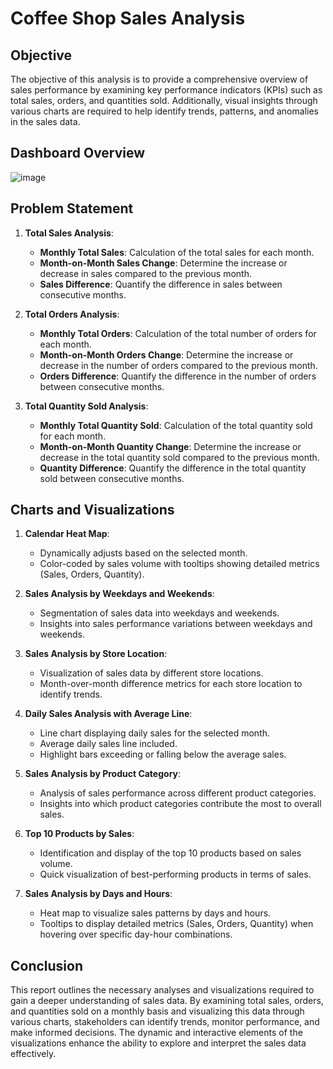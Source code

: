 # Coffee Shop Sales Analysis

## Objective 
The objective of this analysis is to provide a comprehensive overview of sales performance by examining key performance indicators (KPIs) such as total sales, orders, and quantities sold. Additionally, visual insights through various charts are required to help identify trends, patterns, and anomalies in the sales data.

## Dashboard Overview
![image](https://github.com/user-attachments/assets/3007964f-fda4-482e-99e9-dc397f9ad083)

## Problem Statement

1. **Total Sales Analysis**:
   - **Monthly Total Sales**: Calculation of the total sales for each month.
   - **Month-on-Month Sales Change**: Determine the increase or decrease in sales compared to the previous month.
   - **Sales Difference**: Quantify the difference in sales between consecutive months.

2. **Total Orders Analysis**:
   - **Monthly Total Orders**: Calculation of the total number of orders for each month.
   - **Month-on-Month Orders Change**: Determine the increase or decrease in the number of orders compared to the previous month.
   - **Orders Difference**: Quantify the difference in the number of orders between consecutive months.

3. **Total Quantity Sold Analysis**:
   - **Monthly Total Quantity Sold**: Calculation of the total quantity sold for each month.
   - **Month-on-Month Quantity Change**: Determine the increase or decrease in the total quantity sold compared to the previous month.
   - **Quantity Difference**: Quantify the difference in the total quantity sold between consecutive months.

## Charts and Visualizations
1. **Calendar Heat Map**:
   - Dynamically adjusts based on the selected month.
   - Color-coded by sales volume with tooltips showing detailed metrics (Sales, Orders, Quantity).

2. **Sales Analysis by Weekdays and Weekends**:
   - Segmentation of sales data into weekdays and weekends.
   - Insights into sales performance variations between weekdays and weekends.

3. **Sales Analysis by Store Location**:
   - Visualization of sales data by different store locations.
   - Month-over-month difference metrics for each store location to identify trends.

4. **Daily Sales Analysis with Average Line**:
   - Line chart displaying daily sales for the selected month.
   - Average daily sales line included.
   - Highlight bars exceeding or falling below the average sales.

5. **Sales Analysis by Product Category**:
   - Analysis of sales performance across different product categories.
   - Insights into which product categories contribute the most to overall sales.

6. **Top 10 Products by Sales**:
   - Identification and display of the top 10 products based on sales volume.
   - Quick visualization of best-performing products in terms of sales.

7. **Sales Analysis by Days and Hours**:
   - Heat map to visualize sales patterns by days and hours.
   - Tooltips to display detailed metrics (Sales, Orders, Quantity) when hovering over specific day-hour combinations.

## Conclusion
This report outlines the necessary analyses and visualizations required to gain a deeper understanding of sales data. By examining total sales, orders, and quantities sold on a monthly basis and visualizing this data through various charts, stakeholders can identify trends, monitor performance, and make informed decisions. The dynamic and interactive elements of the visualizations enhance the ability to explore and interpret the sales data effectively.
